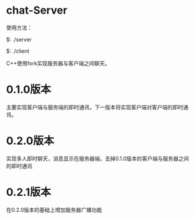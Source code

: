 # chat-Server
使用方法：

$: ./server <PORT>
  
$: ./client <IP> <PORT>
  
  
C++使用fork实现服务器与客户端之间聊天。
# 0.1.0版本
主要实现客户端与服务端的即时通讯，下一版本将实现客户端对客户端的即时通讯。
# 0.2.0版本
实现多人即时聊天，消息显示在服务器端，去掉0.1.0版本的客户端与服务器之间的即时通讯
# 0.2.1版本
在0.2.0版本的基础上增加服务器广播功能

